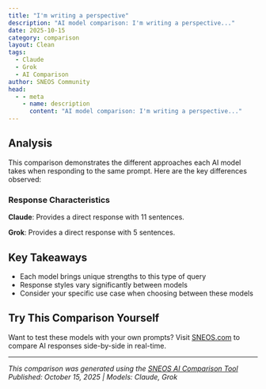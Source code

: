 ```yaml
---
title: "I'm writing a perspective"
description: "AI model comparison: I'm writing a perspective..."
date: 2025-10-15
category: comparison
layout: Clean
tags:
  - Claude
  - Grok
  - AI Comparison
author: SNEOS Community
head:
  - - meta
    - name: description
      content: "AI model comparison: I'm writing a perspective..."
---
```


<ChatComparison
  title="I'm writing a perspective"
  prompt="I'm writing a perspective"
  :responses='{"Claude": "# I\u0027d be happy to help you with your perspective piece!\n\nTo give you the most useful feedback and assistance, could you share:\n\n1. **What\u0027s your topic or main argument?**\n\n2. **Who\u0027s your intended audience?**\n\n3. **What stage are you at?**\n   - Just brainstorming ideas\n   - Have an outline\n   - Working on a draft\n   - Revising/polishing\n\n4. **What specific help do you need?**\n   - Structuring your argument\n   - Strengthening your thesis\n   - Finding supporting evidence\n   - Improving clarity or flow\n   - Making it more engaging\n   - Something else\n\nFeel free to share what you have so far, or just tell me more about what you\u0027re trying to accomplish. I\u0027m here to help!", "Grok": "It looks like your message got cut off\u2014did you mean \u0022perspective\u0022 as in a story, essay, character viewpoint, or something else? If you\u0027re looking for help writing one (e.g., first-person narrative, argumentative piece, or creative writing tips), give me more details, and I\u0027ll assist! For example, what\u0027s the topic or genre?"}' published-date="{DateTime.UtcNow:HH:mm}"
/>

## Analysis

This comparison demonstrates the different approaches each AI model takes when responding to the same prompt. Here are the key differences observed:

### Response Characteristics

**Claude**: Provides a direct response with 11 sentences. 

**Grok**: Provides a direct response with 5 sentences. 

## Key Takeaways

- Each model brings unique strengths to this type of query
- Response styles vary significantly between models
- Consider your specific use case when choosing between these models

## Try This Comparison Yourself

Want to test these models with your own prompts? Visit [SNEOS.com](https://sneos.com) to compare AI responses side-by-side in real-time.

---

*This comparison was generated using the [SNEOS AI Comparison Tool](https://sneos.com)*
*Published: October 15, 2025 | Models: Claude, Grok*
